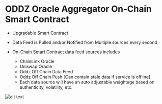 # ODDZ Oracle Aggregator On-Chain Smart Contract
 - Upgradable Smart Contract

 - Data Feed is Pulled and/or Notified from Multiple sources every second

 - On-Chain Smart Contract data feed sources includes

    - ChainLink Oracle
    - Uniswap Oracle
    - Oddz Off Chain Data Feed
    - Oddz Off Chain Push [Can contain stale data if service is offline]
    - Each data source will have an auto adjustable weightage based on authenticity, volatility, etc.
    
    

![alt text](https://user-images.githubusercontent.com/1021966/103983247-c7159c00-5139-11eb-8242-479a85115716.png?raw=true)

